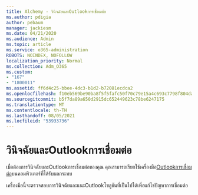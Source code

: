 ```yaml
---
title: Alchemy - วินิจฉัยและOutlookการเชื่อมต่อ
ms.author: pdigia
author: pebaum
manager: jackiesm
ms.date: 04/21/2020
ms.audience: Admin
ms.topic: article
ms.service: o365-administration
ROBOTS: NOINDEX, NOFOLLOW
localization_priority: Normal
ms.collection: Adm_O365
ms.custom:
- "167"
- "1800011"
ms.assetid: ff6d4c25-bbee-4dc3-b1d2-b72081ecdca2
ms.openlocfilehash: f10eb569be90ba8f5f5fafc50f70c79e15a4c693c7798f804da4206846eccecc
ms.sourcegitcommit: b5f7da89a650d2915dc652449623c78be6247175
ms.translationtype: MT
ms.contentlocale: th-TH
ms.lasthandoff: 08/05/2021
ms.locfileid: "53933736"
---
```

# <a name="diagnose-and-resolve-outlook-connectivity-issues"></a>วินิจฉัยและOutlookการเชื่อมต่อ

เมื่อต้องการวินิจฉัยและOutlookการเชื่อมต่อของคุณ คุณสามารถเรียกใช้เครื่องมือ[Outlookการเชื่อมต่อ](https://aka.ms/SaRA-OutlookDisconnect-Alchemy)บนคอมพิวเตอร์ที่ได้รับผลกระทบ
  
เครื่องมือนี้จะตรวจสอบการวินิจฉัยและแนะOutlookโซลูชันที่เป็นไปได้เพื่อแก้ไขปัญหาการเชื่อมต่อ
  